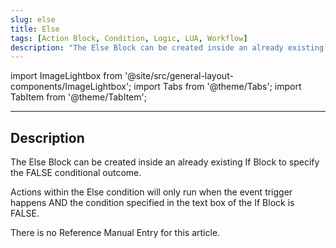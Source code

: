 ```yaml
---
slug: else
title: Else
tags: [Action Block, Condition, Logic, LUA, Workflow]
description: "The Else Block can be created inside an already existing If Block to specify the FALSE conditional outcome."
---
```


import ImageLightbox from '@site/src/general-layout-components/ImageLightbox';
import Tabs from '@theme/Tabs';
import TabItem from '@theme/TabItem';

---

<Tabs queryString="tab">
  <TabItem value="About Else" label="About Else" default>

## Description


The Else Block can be created inside an already existing If Block to specify the FALSE conditional outcome.

Actions within the Else condition will only run when the event trigger happens AND the condition specified in the text box of the If Block is FALSE.


  </TabItem>
  <TabItem value="Reference Manual Entry" label="Reference Manual Entry">
    
There is no Reference Manual Entry for this article.



  </TabItem>
</Tabs>

